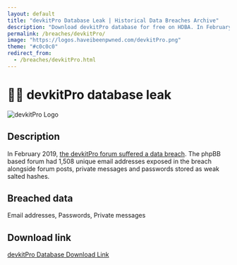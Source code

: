 ```yaml
---
layout: default
title: "devkitPro Database Leak | Historical Data Breaches Archive"
description: "Download devkitPro database for free on HDBA. In February 2019, the devkitPro forum suffered a data breach. The phpBB based forum had 1,508 unique email addresses exposed in the breach alongside forum posts, private messages and passwords stored as weak salted hashes."
permalink: /breaches/devkitPro/
image: "https://logos.haveibeenpwned.com/devkitPro.png"
theme: "#c0c0c0"
redirect_from:
  - /breaches/devkitPro.html
---
```


# 🧑‍💻 devkitPro database leak

![devkitPro Logo](https://logos.haveibeenpwned.com/devkitPro.png)

## Description

In February 2019, <a href="https://redirect.trace.rip/?url=http://www.welivesecurity.com/2014/06/16/dominos-pizza-hacked/" target="_blank" rel="noopener">the devkitPro forum suffered a data breach</a>. The phpBB based forum had 1,508 unique email addresses exposed in the breach alongside forum posts, private messages and passwords stored as weak salted hashes.

## Breached data

Email addresses, Passwords, Private messages

## Download link

<a href="https://redirect.trace.rip/?url=https://buzzheavier.com/5tbccfvctg9a" target="_blank" rel="noopener">devkitPro Database Download Link</a>